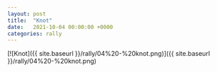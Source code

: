 ```yaml
---
layout: post
title:  "Knot"
date:   2021-10-04 00:00:00 +0000
categories: rally
---
```


[![Knot]({{ site.baseurl }}/rally/04%20-%20knot.png)]({{ site.baseurl }}/rally/04%20-%20knot.png)

